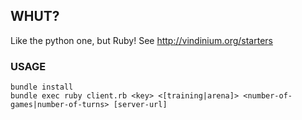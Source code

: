 ## WHUT? ##

Like the python one, but Ruby!
See http://vindinium.org/starters

### USAGE ###

    bundle install
    bundle exec ruby client.rb <key> <[training|arena]> <number-of-games|number-of-turns> [server-url]
